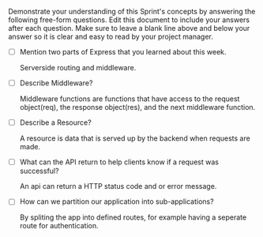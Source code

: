 Demonstrate your understanding of this Sprint's concepts by answering the following free-form questions. Edit this document to include your answers after each question. Make sure to leave a blank line above and below your answer so it is clear and easy to read by your project manager.

- [ ] Mention two parts of Express that you learned about this week.
  
    Serverside routing and middleware.

- [ ] Describe Middleware?
  
    Middleware functions are functions that have access to the request object(req), the response object(res), and the next middleware function.

- [ ] Describe a Resource?
  
    A resource is data that is served up by the backend when requests are made.

- [ ] What can the API return to help clients know if a request was successful?
  
    An api can return a HTTP status code and or error message. 

- [ ] How can we partition our application into sub-applications?

    By spliting the app into defined routes, for example having a seperate route for authentication.

